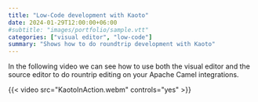 ```yaml
---
title: "Low-Code development with Kaoto"
date: 2024-01-29T12:00:00+06:00
#subtitle: "images/portfolio/sample.vtt"
categories: ["visual editor", "low-code"]
summary: "Shows how to do roundtrip development with Kaoto"
---
```

In the following video we can see how to use both the visual editor and the source editor to do rountrip editing on your Apache Camel integrations.

{{< video src="KaotoInAction.webm" controls="yes" >}}


